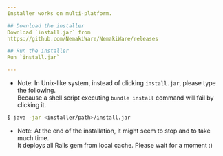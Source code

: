 ```yaml
---
Installer works on multi-platform.  

## Download the installer
Download `install.jar` from
https://github.com/NemakiWare/NemakiWare/releases

## Run the installer
Run `install.jar`

---
```

*  Note: In Unix-like system, instead of clicking `install.jar`, please type the following.  
Because a shell script executing `bundle install` command will fail by clicking it.
```sh
$ java -jar <installer/path>/install.jar
```  

* Note: At the end of the installation, it might seem to stop and to take much time.  
  It deploys all Rails gem from local cache. Please wait for a moment :)
